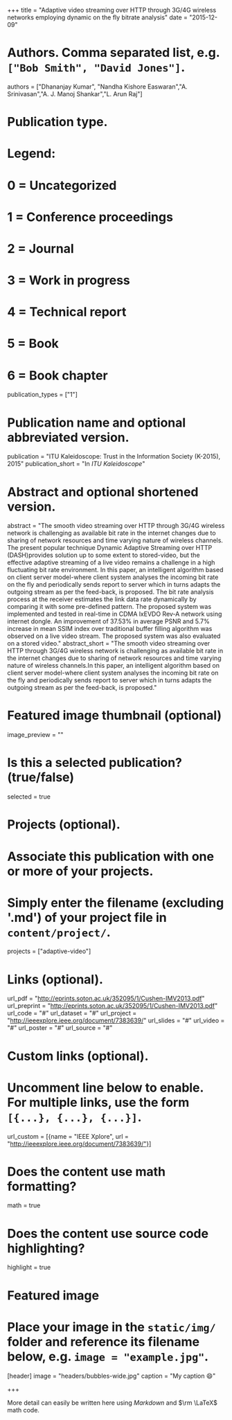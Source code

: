 +++
title = "Adaptive video streaming over HTTP through 3G/4G wireless networks employing dynamic on the fly bitrate analysis"
date = "2015-12-09"

# Authors. Comma separated list, e.g. `["Bob Smith", "David Jones"]`.
authors = ["Dhananjay Kumar", "Nandha Kishore Easwaran","A. Srinivasan","A. J. Manoj Shankar","L. Arun Raj"]

# Publication type.
# Legend:
# 0 = Uncategorized
# 1 = Conference proceedings
# 2 = Journal
# 3 = Work in progress
# 4 = Technical report
# 5 = Book
# 6 = Book chapter
publication_types = ["1"]

# Publication name and optional abbreviated version.
publication = "ITU Kaleidoscope: Trust in the Information Society (K-2015), 2015"
publication_short = "In *ITU Kaleidoscope*"

# Abstract and optional shortened version.
abstract = "The smooth video streaming over HTTP through 3G/4G wireless network is challenging as available bit rate in the internet changes due to sharing of network resources and time varying nature of wireless channels. The present popular technique Dynamic Adaptive Streaming over HTTP (DASH)provides solution up to some extent to stored-video, but the effective adaptive streaming of a live video remains a challenge in a high fluctuating bit rate environment. In this paper, an intelligent algorithm based on client server model-where client system analyses the incoming bit rate on the fly and periodically sends report to server which in turns adapts the outgoing stream as per the feed-back, is proposed. The bit rate analysis process at the receiver estimates the link data rate dynamically by comparing it with some pre-defined pattern. The proposed system was implemented and tested in real-time in CDMA lxEVDO Rev-A network using internet dongle. An improvement of 37.53% in average PSNR and 5.7% increase in mean SSIM index over traditional buffer filling algorithm was observed on a live video stream. The proposed system was also evaluated on a stored video."
abstract_short = "The smooth video streaming over HTTP through 3G/4G wireless network is challenging as available bit rate in the internet changes due to sharing of network resources and time varying nature of wireless channels.In this paper, an intelligent algorithm based on client server model-where client system analyses the incoming bit rate on the fly and periodically sends report to server which in turns adapts the outgoing stream as per the feed-back, is proposed."

# Featured image thumbnail (optional)
image_preview = ""

# Is this a selected publication? (true/false)
selected = true

# Projects (optional).
#   Associate this publication with one or more of your projects.
#   Simply enter the filename (excluding '.md') of your project file in `content/project/`.
projects = ["adaptive-video"]

# Links (optional).
url_pdf = "http://eprints.soton.ac.uk/352095/1/Cushen-IMV2013.pdf"
url_preprint = "http://eprints.soton.ac.uk/352095/1/Cushen-IMV2013.pdf"
url_code = "#"
url_dataset = "#"
url_project = "http://ieeexplore.ieee.org/document/7383639/"
url_slides = "#"
url_video = "#"
url_poster = "#"
url_source = "#"

# Custom links (optional).
#   Uncomment line below to enable. For multiple links, use the form `[{...}, {...}, {...}]`.
url_custom = [{name = "IEEE Xplore", url = "http://ieeexplore.ieee.org/document/7383639/"}]

# Does the content use math formatting?
math = true

# Does the content use source code highlighting?
highlight = true

# Featured image
# Place your image in the `static/img/` folder and reference its filename below, e.g. `image = "example.jpg"`.
[header]
image = "headers/bubbles-wide.jpg"
caption = "My caption :smile:"

+++

More detail can easily be written here using *Markdown* and $\rm \LaTeX$ math code.
